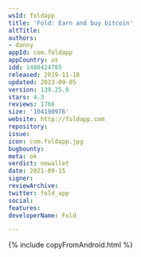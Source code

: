 ```yaml
---
wsId: foldapp
title: 'Fold: Earn and buy bitcoin'
altTitle: 
authors:
- danny
appId: com.foldapp
appCountry: us
idd: 1480424785
released: 2019-11-18
updated: 2023-09-05
version: 139.25.0
stars: 4.3
reviews: 1766
size: '104190976'
website: http://foldapp.com
repository: 
issue: 
icon: com.foldapp.jpg
bugbounty: 
meta: ok
verdict: nowallet
date: 2021-09-15
signer: 
reviewArchive: 
twitter: fold_app
social: 
features: 
developerName: Fold

---
```


{% include copyFromAndroid.html %}
